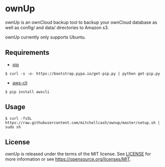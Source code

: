 ownUp
=====

ownUp is an ownCloud backup tool to backup your ownCloud database as well as config/ and data/ directories to Amazon s3.

ownUp currently only supports Ubuntu.

Requirements
------------

* [pip](https://pypi.python.org/pypi/pip)

```
$ curl -s -o- https://bootstrap.pypa.io/get-pip.py | python get-pip.py
```

* [aws-cli](https://github.com/aws/aws-cli)

```
$ pip install awscli
```

Usage
-----

```
$ curl -fsSL https://raw.githubusercontent.com/mitchellcash/ownup/master/setup.sh | sudo sh
```

License
-------

ownUp is released under the terms of the MIT license. See [LICENSE](https://github.com/mitchellcash/ownUp/blob/master/LICENSE) for more information or see https://opensource.org/licenses/MIT.
